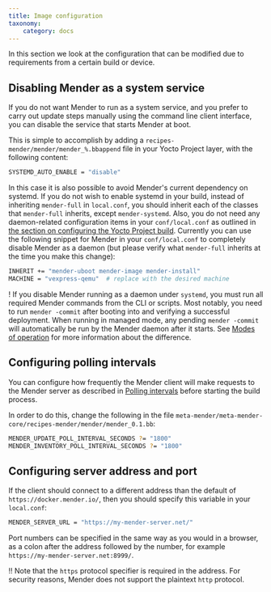 ```yaml
---
title: Image configuration
taxonomy:
    category: docs
---
```


In this section we look at the configuration that can be modified due to requirements from a certain build or device.

## Disabling Mender as a system service

If you do not want Mender to run as a system service, and you prefer to carry out update steps manually using the command line client interface, you can disable the service that starts Mender at boot.

This is simple to accomplish by adding a `recipes-mender/mender/mender_%.bbappend` file in your Yocto Project layer, with the following content:

```bash
SYSTEMD_AUTO_ENABLE = "disable"
```

In this case it is also possible to avoid Mender's current dependency on systemd. If you do not wish to enable systemd in your build, instead of inheriting `mender-full` in `local.conf`, you should inherit each of the classes that `mender-full` inherits, except `mender-systemd`. Also, you do not need any daemon-related configuration items in your `conf/local.conf` as outlined in [the section on configuring the Yocto Project build](../../artifacts/building-mender-yocto-image#configuring-the-build). Currently you can use the following snippet for Mender in your `conf/local.conf` to completely disable Mender as a daemon (but please verify what `mender-full` inherits at the time you make this change):

```bash
INHERIT += "mender-uboot mender-image mender-install"
MACHINE = "vexpress-qemu"  # replace with the desired machine
```

! If you disable Mender running as a daemon under `systemd`, you must run all required Mender commands from the CLI or scripts. Most notably, you need to run `mender -commit` after booting into and verifying a successful deployment. When running in managed mode, any pending `mender -commit` will automatically be run by the Mender daemon after it starts. See [Modes of operation](../../architecture/overview#modes-of-operation) for more information about the difference.


## Configuring polling intervals

You can configure how frequently the Mender client will make requests to the Mender server
as described in [Polling intervals](../../client-configuration/polling-intervals) before
starting the build process.

In order to do this, change the following in the file
`meta-mender/meta-mender-core/recipes-mender/mender/mender_0.1.bb`:

```bash
MENDER_UPDATE_POLL_INTERVAL_SECONDS ?= "1800"
MENDER_INVENTORY_POLL_INTERVAL_SECONDS ?= "1800"
```


## Configuring server address and port

If the client should connect to a different address than the default of `https://docker.mender.io/`, then you should specify this variable in your `local.conf`:

```bash
MENDER_SERVER_URL = "https://my-mender-server.net/"
```

Port numbers can be specified in the same way as you would in a browser, as a colon after the address followed by the number, for example `https://my-mender-server.net:8999/`.

!! Note that the `https` protocol specifier is required in the address. For security reasons, Mender does not support the plaintext `http` protocol.
